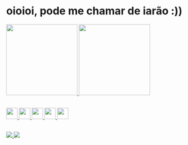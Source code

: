 <h1>oioioi, pode me chamar de iarão :))</h1>

<div>
<a href="https://github.com/iaramonyke">
<img height="190em" src="https://github-readme-stats.vercel.app/api?username=iaramonyke&show_icons=true&theme=dark&include_all_commits=true&count_private=true"/>  <img height="190em" src="https://github-readme-stats.vercel.app/api/top-langs/?username=iaramonyke&layout=compact&langs_count=7&theme=dark"/>
</div>
   
</br>  
  
<img src="https://cdn.jsdelivr.net/gh/devicons/devicon/icons/csharp/csharp-original.svg" width="30" height="30"/>   <img src="https://cdn.jsdelivr.net/gh/devicons/devicon/icons/html5/html5-original.svg" width="30" height="30"/>   <img src="https://cdn.jsdelivr.net/gh/devicons/devicon/icons/css3/css3-original.svg" width="30" height="30" />   <img src="https://cdn.jsdelivr.net/gh/devicons/devicon/icons/python/python-original.svg" width="30" height="30" />   <img src="https://cdn.jsdelivr.net/gh/devicons/devicon/icons/javascript/javascript-original.svg" width="30" height="30"  />
  
</br>

<div>
<a href = "mailto:immonyke@gmail.com"><img src="https://img.shields.io/badge/-Gmail-%23333?style=for-the-badge&logo=gmail&logoColor=white" target="_blank"</a>
 <a href="https://instagram.com/iaramonyke" target="_blank"><img src="https://img.shields.io/badge/-Instagram-%23E4405F?style=for-the-badge&logo=instagram&logoColor=white" target="_blank"></a> 
</div>
  

  


          
          
          
          
  
